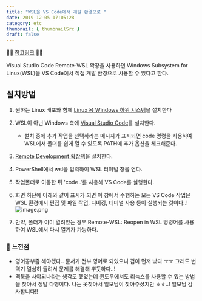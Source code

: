 ```yaml
---
title: "WSL을 VS Code에서 개발 환경으로 "
date: 2019-12-05 17:05:28
category: etc
thumbnail: { thumbnailSrc }
draft: false
---
```



🧚‍♀️ [참고링크](https://code.visualstudio.com/docs/remote/wsl) 🧚‍♀️ 

Visual Studio Code Remote-WSL 확장을 사용하면 Windows Subsystem for Linux(WSL)을 VS Code에서 직접 개발 환경으로 사용할 수 있다고 한다.

## 설치방법

1. 원하는 Linux 배포와 함께 [Linux 용 Windows 하위 시스템](https://docs.microsoft.com/ko-kr/windows/wsl/install-win10)을 설치한다
2. WSL이 아닌 Windows 측에 [Visual Studio Code](https://code.visualstudio.com/)를 설치한다.
	- 설치 중에 추가 작업을 선택하라는 메시지가 표시되면 code 명령을 사용하여 WSL에서 폴더를 쉽게 열 수 있도록 PATH에 추가 옵션을 체크해준다.
3. [Remote Development 확장팩](https://marketplace.visualstudio.com/items?itemName=ms-vscode-remote.vscode-remote-extensionpack)을 설치한다.
4. PowerShell에서 wsl을 입력하여 WSL 터미널 창을 연다.
5. 작업폴더로 이동한 뒤 'code .'를 사용해 VS Code를 실행한다.
6. 화면 하단에 아래와 같이 표시가 되면 이 창에서 수행하는 모든 VS Code 작업은 WSL 환경에서 편집 및 파일 작업, 디버깅, 터미널 사용 등이 실행되는 것이다..!  
![image.png](https://images.velog.io/post-images/yhe228/b2cfa5b0-1765-11ea-a39e-89a6c1ecc28a/image.png)

7. 만약, 폴더가 이미 열려있는 경우 Remote-WSL: Reopen in WSL 명령어를 사용하여 WSL에서 다시 열기가 가능하다.


### 🤔 느낀점

- 영어공부좀 해야겠다.. 문서가 전부 영어로 되있으니 겁이 먼저 났다 ㅜㅜ 그래도 번역기 열심히 돌려서 문제를 해결해 뿌듯하다..!
- 맥북을 사야되나라는 생각도 했었는데 윈도우에서도 리눅스를 사용할 수 있는 방법을 찾아서 정말 다행이다. 나는 못찾아서 일모님이 찾아주셨지만 ㅎㅎ..! 일모님 감사합니다!!
